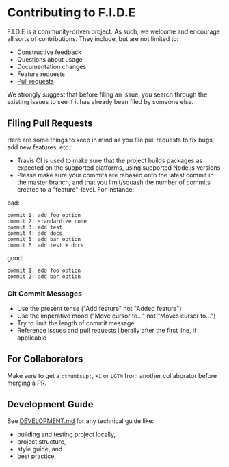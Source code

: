 # Contributing to F.I.D.E

F.I.D.E is a community-driven project. As such, we welcome and encourage all sorts of
contributions. They include, but are not limited to:

- Constructive feedback
- Questions about usage
- Documentation changes
- Feature requests
- [Pull requests](#filing-pull-requests)

We strongly suggest that before filing an issue, you search through the existing issues to see
if it has already been filed by someone else.

<!-- ## Contribution suggestions

We use the label [`help wanted`](https://github.com/DrSensor/F.I.D.E/issues?q=is%3Aopen+is%3Aissue+label%3A%22help+wanted%22) in the issue tracker to denote fairly-well-scoped-out bugs or feature requests that the community can pick up and work on. If any of those labeled issues do not have enough information, please feel free to ask constructive questions. (This applies to any open issue.) -->

## Filing Pull Requests

Here are some things to keep in mind as you file pull requests to fix bugs, add new features, etc.:

- Travis CI is used to make sure that the project builds packages as expected on the supported
  platforms, using supported Node.js versions.
- Please make sure your commits are rebased onto the latest commit in the master branch, and that
  you limit/squash the number of commits created to a "feature"-level. For instance:

bad:

```
commit 1: add foo option
commit 2: standardize code
commit 3: add test
commit 4: add docs
commit 5: add bar option
commit 6: add test + docs
```

good:

```
commit 1: add foo option
commit 2: add bar option
```

### Git Commit Messages

- Use the present tense ("Add feature" not "Added feature")
- Use the imperative mood ("Move cursor to..." not "Moves cursor to...")
- Try to limit the length of commit message
- Reference issues and pull requests liberally after the first line, if applicable

## For Collaborators

Make sure to get a `:thumbsup:`, `+1` or `LGTM` from another collaborator before merging a PR.

## Development Guide

See [DEVELOPMENT.md](./DEVELOPMENT.md) for any technical guide like: 
- building and testing project locally, 
- project structure, 
- style guide, and 
- best practice.
